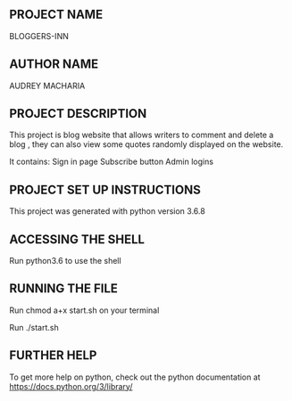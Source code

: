 ## PROJECT NAME
BLOGGERS-INN

## AUTHOR NAME
AUDREY MACHARIA

## PROJECT DESCRIPTION
This project is blog website that allows writers to comment and delete a blog , they can also view some quotes randomly displayed on the website.

It contains:
Sign in page
Subscribe button
Admin logins

## PROJECT SET UP INSTRUCTIONS
This project was generated with python version 3.6.8

## ACCESSING THE SHELL
Run python3.6 <name-of-file> to use the shell

## RUNNING THE FILE
Run chmod a+x start.sh on your terminal

Run ./start.sh

## FURTHER HELP
To get more help on python, check out the python documentation at https://docs.python.org/3/library/